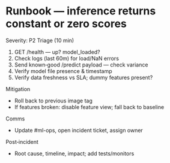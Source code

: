 # Runbook — inference returns constant or zero scores

Severity: P2
Triage (10 min)
1) GET /health — up? model_loaded?
2) Check logs (last 60m) for load/NaN errors
3) Send known‑good /predict payload — check variance
4) Verify model file presence & timestamp
5) Verify data freshness vs SLA; dummy features present?

Mitigation
- Roll back to previous image tag
- If features broken: disable feature view; fall back to baseline

Comms
- Update #ml-ops, open incident ticket, assign owner

Post‑incident
- Root cause, timeline, impact; add tests/monitors
